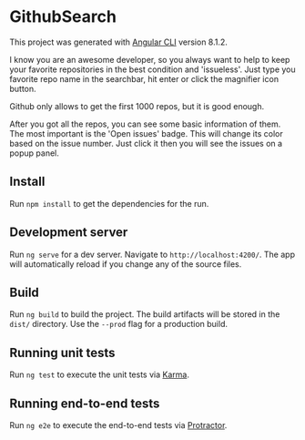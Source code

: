 # GithubSearch

This project was generated with [Angular CLI](https://github.com/angular/angular-cli) version 8.1.2.

I know you are an awesome developer, so you always want to help to keep your favorite repositories in the best condition and 'issueless'.
Just type you favorite repo name in the searchbar, hit enter or click the magnifier icon button.

Github only allows to get the first 1000 repos, but it is good enough.

After you got all the repos, you can see some basic information of them. The most important is the 'Open issues' badge. This will change its color based on the issue number. Just click it then you will see the issues on a popup panel.

## Install

Run `npm install` to get the dependencies for the run.

## Development server

Run `ng serve` for a dev server. Navigate to `http://localhost:4200/`. The app will automatically reload if you change any of the source files.

## Build

Run `ng build` to build the project. The build artifacts will be stored in the `dist/` directory. Use the `--prod` flag for a production build.

## Running unit tests

Run `ng test` to execute the unit tests via [Karma](https://karma-runner.github.io).

## Running end-to-end tests

Run `ng e2e` to execute the end-to-end tests via [Protractor](http://www.protractortest.org/).
